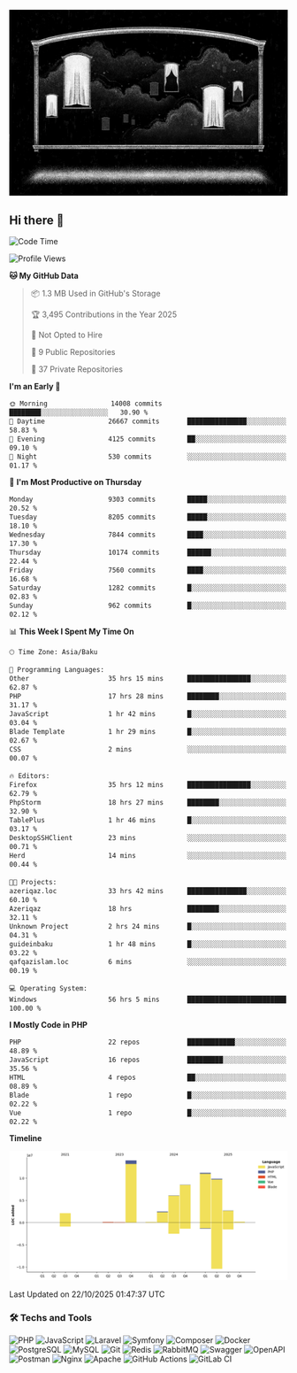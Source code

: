<!--WALLPAPER-->
<p align='center'>
  <img src='assets/wallpapers/4.gif' alt='Banner'>
</p>
<!--/WALLPAPER-->

## Hi there 👋

<!--START_SECTION:waka-->
![Code Time](http://img.shields.io/badge/Code%20Time-517%20hrs%2036%20mins-blue)

![Profile Views](http://img.shields.io/badge/Profile%20Views-0-blue)

**🐱 My GitHub Data** 

> 📦 1.3 MB Used in GitHub's Storage 
 > 
> 🏆 3,495 Contributions in the Year 2025
 > 
> 🚫 Not Opted to Hire
 > 
> 📜 9 Public Repositories 
 > 
> 🔑 37 Private Repositories 
 > 
**I'm an Early 🐤** 

```text
🌞 Morning                14008 commits       ████████░░░░░░░░░░░░░░░░░   30.90 % 
🌆 Daytime                26667 commits       ███████████████░░░░░░░░░░   58.83 % 
🌃 Evening                4125 commits        ██░░░░░░░░░░░░░░░░░░░░░░░   09.10 % 
🌙 Night                  530 commits         ░░░░░░░░░░░░░░░░░░░░░░░░░   01.17 % 
```
📅 **I'm Most Productive on Thursday** 

```text
Monday                   9303 commits        █████░░░░░░░░░░░░░░░░░░░░   20.52 % 
Tuesday                  8205 commits        █████░░░░░░░░░░░░░░░░░░░░   18.10 % 
Wednesday                7844 commits        ████░░░░░░░░░░░░░░░░░░░░░   17.30 % 
Thursday                 10174 commits       ██████░░░░░░░░░░░░░░░░░░░   22.44 % 
Friday                   7560 commits        ████░░░░░░░░░░░░░░░░░░░░░   16.68 % 
Saturday                 1282 commits        █░░░░░░░░░░░░░░░░░░░░░░░░   02.83 % 
Sunday                   962 commits         █░░░░░░░░░░░░░░░░░░░░░░░░   02.12 % 
```


📊 **This Week I Spent My Time On** 

```text
🕑︎ Time Zone: Asia/Baku

💬 Programming Languages: 
Other                    35 hrs 15 mins      ████████████████░░░░░░░░░   62.87 % 
PHP                      17 hrs 28 mins      ████████░░░░░░░░░░░░░░░░░   31.17 % 
JavaScript               1 hr 42 mins        █░░░░░░░░░░░░░░░░░░░░░░░░   03.04 % 
Blade Template           1 hr 29 mins        █░░░░░░░░░░░░░░░░░░░░░░░░   02.67 % 
CSS                      2 mins              ░░░░░░░░░░░░░░░░░░░░░░░░░   00.07 % 

🔥 Editors: 
Firefox                  35 hrs 12 mins      ████████████████░░░░░░░░░   62.79 % 
PhpStorm                 18 hrs 27 mins      ████████░░░░░░░░░░░░░░░░░   32.90 % 
TablePlus                1 hr 46 mins        █░░░░░░░░░░░░░░░░░░░░░░░░   03.17 % 
DesktopSSHClient         23 mins             ░░░░░░░░░░░░░░░░░░░░░░░░░   00.71 % 
Herd                     14 mins             ░░░░░░░░░░░░░░░░░░░░░░░░░   00.44 % 

🐱‍💻 Projects: 
azeriqaz.loc             33 hrs 42 mins      ███████████████░░░░░░░░░░   60.10 % 
Azeriqaz                 18 hrs              ████████░░░░░░░░░░░░░░░░░   32.11 % 
Unknown Project          2 hrs 24 mins       █░░░░░░░░░░░░░░░░░░░░░░░░   04.31 % 
guideinbaku              1 hr 48 mins        █░░░░░░░░░░░░░░░░░░░░░░░░   03.22 % 
qafqazislam.loc          6 mins              ░░░░░░░░░░░░░░░░░░░░░░░░░   00.19 % 

💻 Operating System: 
Windows                  56 hrs 5 mins       █████████████████████████   100.00 % 
```

**I Mostly Code in PHP** 

```text
PHP                      22 repos            ████████████░░░░░░░░░░░░░   48.89 % 
JavaScript               16 repos            █████████░░░░░░░░░░░░░░░░   35.56 % 
HTML                     4 repos             ██░░░░░░░░░░░░░░░░░░░░░░░   08.89 % 
Blade                    1 repo              █░░░░░░░░░░░░░░░░░░░░░░░░   02.22 % 
Vue                      1 repo              █░░░░░░░░░░░░░░░░░░░░░░░░   02.22 % 
```



**Timeline**

![Lines of Code chart](https://raw.githubusercontent.com/feridnesibzade/feridnesibzade/main/assets/bar_graph.png)


 Last Updated on 22/10/2025 01:47:37 UTC
<!--END_SECTION:waka-->

### 🛠️ Techs and Tools

![PHP](https://img.shields.io/badge/PHP-777BB4?style=for-the-badge&logo=php&logoColor=white)
![JavaScript](https://img.shields.io/badge/JavaScript-F7DF1E?style=for-the-badge&logo=javascript&logoColor=000)
![Laravel](https://img.shields.io/badge/Laravel-F55247?style=for-the-badge&logo=laravel&logoColor=white)
![Symfony](https://img.shields.io/badge/Symfony-000000?style=for-the-badge&logo=symfony&logoColor=white)
![Composer](https://img.shields.io/badge/Composer-885630?style=for-the-badge&logo=composer&logoColor=white)
![Docker](https://img.shields.io/badge/Docker-2496ED?style=for-the-badge&logo=docker&logoColor=white)
![PostgreSQL](https://img.shields.io/badge/PostgreSQL-4169E1?style=for-the-badge&logo=postgresql&logoColor=white)
![MySQL](https://img.shields.io/badge/MySQL-4479A1?style=for-the-badge&logo=mysql&logoColor=white)
![Git](https://img.shields.io/badge/Git-F05032?style=for-the-badge&logo=git&logoColor=white)
![Redis](https://img.shields.io/badge/Redis-DC382D?style=for-the-badge&logo=redis&logoColor=white)
![RabbitMQ](https://img.shields.io/badge/RabbitMQ-FF6600?style=for-the-badge&logo=rabbitmq&logoColor=white)
![Swagger](https://img.shields.io/badge/Swagger-85EA2D?style=for-the-badge&logo=swagger&logoColor=black)
![OpenAPI](https://img.shields.io/badge/OpenAPI-6BA539?style=for-the-badge&logo=openapiinitiative&logoColor=white)
![Postman](https://img.shields.io/badge/Postman-FF6C37?style=for-the-badge&logo=postman&logoColor=white)
![Nginx](https://img.shields.io/badge/Nginx-009639?style=for-the-badge&logo=nginx&logoColor=white)
![Apache](https://img.shields.io/badge/Apache-D22128?style=for-the-badge&logo=apache&logoColor=white)
![GitHub Actions](https://img.shields.io/badge/GitHub%20Actions-2088FF?style=for-the-badge&logo=githubactions&logoColor=white)
![GitLab CI](https://img.shields.io/badge/GitLab%20CI-FC6D26?style=for-the-badge&logo=gitlab&logoColor=white)

